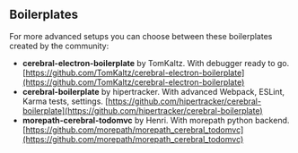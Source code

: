 ## Boilerplates

For more advanced setups you can choose between these boilerplates created by the community:

- **cerebral-electron-boilerplate** by TomKaltz. With debugger ready to go.
[https://github.com/TomKaltz/cerebral-electron-boilerplate](https://github.com/TomKaltz/cerebral-electron-boilerplate)
- **cerebral-boilerplate** by hipertracker. With advanced Webpack, ESLint, Karma tests, settings. [https://github.com/hipertracker/cerebral-boilerplate](https://github.com/hipertracker/cerebral-boilerplate)
- **morepath-cerebral-todomvc** by Henri. With morepath python backend. [https://github.com/morepath/morepath_cerebral_todomvc](https://github.com/morepath/morepath_cerebral_todomvc)
